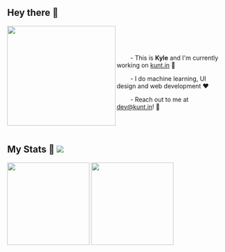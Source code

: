 ## Hey there 👋
<!--  <img src="https://raw.githubusercontent.com/ABSphreak/ABSphreak/master/gifs/Hi.gif" width="30px" height="30px"> -->
<span>
  <img src="https://i.imgur.com/6d6IBiN.gif" align="left" width=250 height=230>
</span>

<br>
<br>
<br>
<p>&nbsp;&nbsp;&nbsp;&nbsp;&nbsp;&nbsp;&nbsp;&nbsp;- This is <strong>Kyle</strong> and I'm currently working on <a href="https://kunt.in">kunt.in</a></strong> 💫</p>
<p>&nbsp;&nbsp;&nbsp;&nbsp;&nbsp;&nbsp;&nbsp;&nbsp;- I do machine learning, UI design and web development ❤️</p>
<p>&nbsp;&nbsp;&nbsp;&nbsp;&nbsp;&nbsp;&nbsp;&nbsp;- Reach out to me at <a href="mailto:dev@kunt.in">dev@kunt.in</a>! 📩</p>
<br>
<br>

## My Stats 👀 ![](https://komarev.com/ghpvc/?username=kuntiniong&color=d83a7c)

<span>
  <img height=190 align="center" src="https://github-readme-stats.vercel.app/api/?username=kuntiniong&show_icons=true&theme=radical&card_width=240" />
</span>
<span>
  <img height=190 align="center" src="https://github-readme-stats.vercel.app/api/top-langs/?username=kuntiniong&layout=compact&theme=radical&hide=jupyter%20notebook&card_width=220" />
</span>

